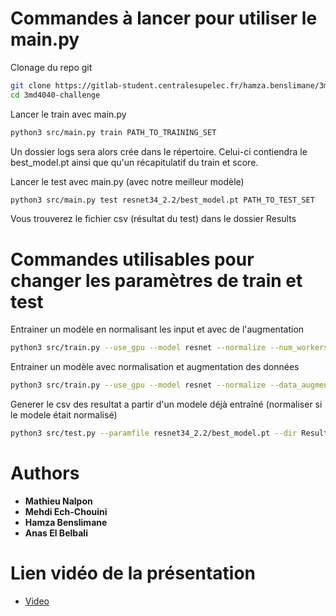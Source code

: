# Commandes à lancer pour utiliser le main.py

Clonage du repo git

   ```sh 
   git clone https://gitlab-student.centralesupelec.fr/hamza.benslimane/3md4040-challenge.git
   cd 3md4040-challenge
   ```
Lancer le train avec main.py

   ```sh 
   python3 src/main.py train PATH_TO_TRAINING_SET
   ```
   Un dossier logs sera alors crée dans le répertoire. Celui-ci contiendra le best_model.pt ainsi que qu'un récapitulatif du train et score.

Lancer le test avec main.py (avec notre meilleur modèle)

   ```sh 
   python3 src/main.py test resnet34_2.2/best_model.pt PATH_TO_TEST_SET
   ```

Vous trouverez le fichier csv (résultat du test) dans le dossier Results

# Commandes utilisables pour changer les paramètres de train et test 

Entrainer un modèle en normalisant les input et avec de l'augmentation

   ```sh 
   python3 src/train.py --use_gpu --model resnet --normalize --num_workers 8 --data_augment
   ```

Entrainer un modèle avec normalisation et augmentation des données

   ```sh 
   python3 src/train.py --use_gpu --model resnet --normalize --data_augment--num_workers 8
   ```
   
Generer le csv des resultat a partir d'un modele déjà entraîné (normaliser si le modele était normalisé)

   ```sh  
   python3 src/test.py --paramfile resnet34_2.2/best_model.pt --dir Results --model resnet --normalize --num_workers 8
   ```
# Authors

* **Mathieu Nalpon**
* **Mehdi Ech-Chouini**
* **Hamza Benslimane**
* **Anas El Belbali**

# Lien vidéo de la présentation
* [Video](https://youtu.be/TxIvZuXQ3m0)
